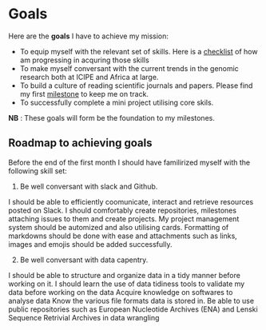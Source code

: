 # Goals

Here are the **goals** I have to achieve my mission:
* To equip myself with the relevant set of skills. Here is a [checklist](https://github.com/Kauthar-Omar/My-Bioinformatics-Internship/issues/6) of how am progressing in acquring those skills
* To make myself conversant with the current trends in the genomic research both at ICIPE and Africa at large.
* To build a culture of reading scientific journals and papers. Please find my first [milestone](https://github.com/Kauthar-Omar/My-Bioinformatics-Internship/milestone/1) to keep me on track.
* To successfully complete a mini project utilising core skils.

**NB** : These goals will form be the foundation to my milestones.


## Roadmap to achieving goals

Before the end of the first month I should have familirized myself with the following skill set:

1. Be well conversant with slack and Github.

I should be able to efficiently coomunicate, interact and retrieve resources posted on Slack.
I should comfortably create repositories, milestones attaching issues to them and create projects.
My project management system should be automized and also utilising cards. 
Formatting of markdowns should be done with ease and attachments such as links, images and emojis should be added successfully.

2. Be well conversant with data capentry.

I should be able to structure and organize data in a tidy manner before working on it.
I should learn the use of data tidiness tools to validate my data before working on the data
Acquire knowledge on softwares to analyse data
Know the various file formats data is stored in.
Be able to use public repositories such as European Nucleotide Archives (ENA) and Lenski Sequence Retrivial Archives in data wrangling

